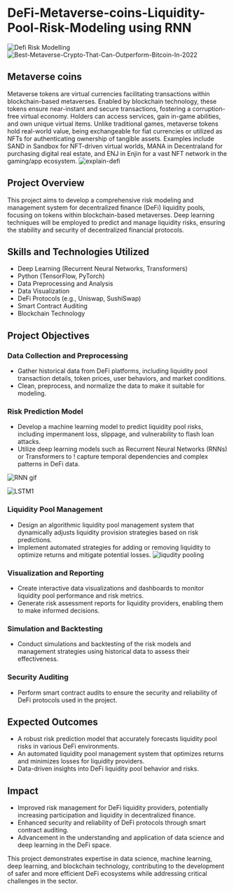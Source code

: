 # DeFi-Metaverse-coins-Liquidity-Pool-Risk-Modeling using RNN
![Defi Risk Modelling](https://github.com/ssprakash5/DeFi-Metaverse-coins-Liquidity-RNNPool-Risk-Modeling-using-/assets/154003057/0e0874e1-0995-4e1d-b683-13451aebb03c)
![Best-Metaverse-Crypto-That-Can-Outperform-Bitcoin-In-2022](https://github.com/ssprakash5/DeFi-Metaverse-coins-Liquidity-Pooling-and-Risk-Modeling-using-RNN/assets/154003057/17518d7c-f064-4e00-9404-34475f3c2a71)

## Metaverse coins
Metaverse tokens are virtual currencies facilitating transactions within blockchain-based metaverses. Enabled by blockchain technology, these tokens ensure near-instant and secure transactions, fostering a corruption-free virtual economy. Holders can access services, gain in-game abilities, and own unique virtual items. Unlike traditional games, metaverse tokens hold real-world value, being exchangeable for fiat currencies or utilized as NFTs for authenticating ownership of tangible assets. Examples include SAND in Sandbox for NFT-driven virtual worlds, MANA in Decentraland for purchasing digital real estate, and ENJ in Enjin for a vast NFT network in the gaming/app ecosystem.
![explain-defi](https://github.com/ssprakash5/DeFi-Metaverse-coins-Liquidity-Pooling-and-Risk-Modeling-using-RNN/assets/154003057/55c8fdd4-1a41-49f7-b2ff-265c3da8b481)

## Project Overview

This project aims to develop a comprehensive risk modeling and management system for decentralized finance (DeFi) liquidity pools, focusing on tokens within blockchain-based metaverses. Deep learning techniques will be employed to predict and manage liquidity risks, ensuring the stability and security of decentralized financial protocols.

## Skills and Technologies Utilized

- Deep Learning (Recurrent Neural Networks, Transformers)
- Python (TensorFlow, PyTorch)
- Data Preprocessing and Analysis
- Data Visualization
- DeFi Protocols (e.g., Uniswap, SushiSwap)
- Smart Contract Auditing
- Blockchain Technology

## Project Objectives

### Data Collection and Preprocessing

- Gather historical data from DeFi platforms, including liquidity pool transaction details, token prices, user behaviors, and market conditions.
- Clean, preprocess, and normalize the data to make it suitable for modeling.

### Risk Prediction Model

- Develop a machine learning model to predict liquidity pool risks, including impermanent loss, slippage, and vulnerability to flash loan attacks.
- Utilize deep learning models such as Recurrent Neural Networks (RNNs) or Transformers to !
capture temporal dependencies and complex patterns in DeFi data.

![RNN gif](https://github.com/ssprakash5/DeFi-Metaverse-coins-Liquidity-Pooling-and-Risk-Modeling-using-RNN/assets/154003057/55a10a28-07b2-469f-90c5-7411aa7493f6)

![LSTM1](https://github.com/ssprakash5/DeFi-Metaverse-coins-Liquidity-Pooling-and-Risk-Modeling-using-RNN/assets/154003057/96c9315b-ccdc-4b5a-b01d-aff6a32c79a9)

### Liquidity Pool Management

- Design an algorithmic liquidity pool management system that dynamically adjusts liquidity provision strategies based on risk predictions.
- Implement automated strategies for adding or removing liquidity to optimize returns and mitigate potential losses.
![liqudity pooling](https://github.com/ssprakash5/DeFi-Metaverse-coins-Liquidity-Pooling-and-Risk-Modeling-using-RNN/assets/154003057/83c5fd75-9f7f-4e20-87be-f70ab0a93571)

### Visualization and Reporting

- Create interactive data visualizations and dashboards to monitor liquidity pool performance and risk metrics.
- Generate risk assessment reports for liquidity providers, enabling them to make informed decisions.

### Simulation and Backtesting

- Conduct simulations and backtesting of the risk models and management strategies using historical data to assess their effectiveness.

### Security Auditing

- Perform smart contract audits to ensure the security and reliability of DeFi protocols used in the project.

## Expected Outcomes

- A robust risk prediction model that accurately forecasts liquidity pool risks in various DeFi environments.
- An automated liquidity pool management system that optimizes returns and minimizes losses for liquidity providers.
- Data-driven insights into DeFi liquidity pool behavior and risks.

## Impact

- Improved risk management for DeFi liquidity providers, potentially increasing participation and liquidity in decentralized finance.
- Enhanced security and reliability of DeFi protocols through smart contract auditing.
- Advancement in the understanding and application of data science and deep learning in the DeFi space.

This project demonstrates expertise in data science, machine learning, deep learning, and blockchain technology, contributing to the development of safer and more efficient DeFi ecosystems while addressing critical challenges in the sector.


